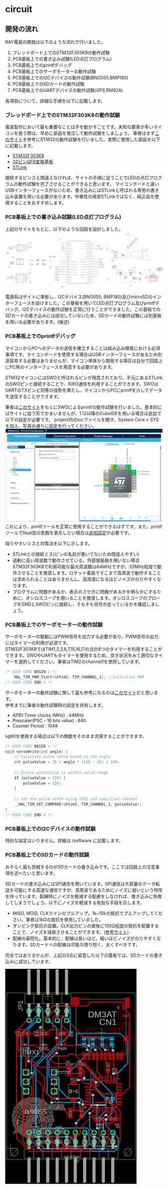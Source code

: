 # circuit

## 開発の流れ
RAY電装の開発は以下のような流れで行いました。
1. ブレッドボード上でのSTM32F303K8の動作試験
2. PCB基板上での書き込み試験(LED点灯プログラム)
3. PCB基板上でのprintfデバッグ
4. PCB基板上でのサーボモーターの動作試験
5. PCB基板上でのI2Cデバイスの動作試験(BNO055,BMP180)
6. PCB基板上でのSDカードの動作試験
7. PCB基板上でのUARTデバイスの動作試験(GPS,RM92A)  

各項目について、詳細な手順を以下に記載します。
### ブレッドボード上でのSTM32F303K8の動作試験
電装製作において最も重要なことは手を動かすことです。未知な要素が多いマイコンを扱う際は、早めに部品を発注して動作試験をしましょう。
筆者はまず[このサイト](https://yoshikiyo.com/2021/01/04/20210104/)を参考にSTM32の動作試験を行いました。実際に使用した部品を以下に記載します。
* [STM32F303K8](https://akizukidenshi.com/catalog/g/gI-10790/)
* [32ピンQFR変換基板](https://akizukidenshi.com/catalog/g/gP-09581/)
* [STLink](https://www.amazon.co.jp/QuiExact-%E3%83%97%E3%83%AD%E3%82%B0%E3%83%A9%E3%83%9F%E3%83%B3%E3%82%B0%E3%82%AD%E3%83%83%E3%83%88-%E3%82%A8%E3%83%9F%E3%83%A5%E3%83%AC%E3%83%BC%E3%82%BF%E3%83%87%E3%83%90%E3%83%83%E3%82%AC-%E3%82%B7%E3%83%9F%E3%83%A5%E3%83%AC%E3%83%BC%E3%82%B7%E3%83%A7%E3%83%B3-%E3%83%87%E3%83%90%E3%83%83%E3%82%AC%E3%82%A8%E3%83%9F%E3%83%A5%E3%83%AC%E3%83%BC%E3%82%BF/dp/B0B5KLKDY2/ref=sr_1_1_sspa?keywords=st-link%2Fv2&qid=1698780781&sr=8-1-spons&sp_csd=d2lkZ2V0TmFtZT1zcF9hdGY&psc=1)

接続するピンさえ間違えなければ、サイトの手順に従うことでLEDの点灯プログラムの動作試験を完了させることができると思います。
マイコンボードと違いUSBインターフェースがないため、書き込みにはSTLinkと呼ばれる専用の書き込み装置を用いる必要があります。中華性の格安STLinkではなく、純正品を使用することをおすすめします。

### PCB基板上での書き込み試験(LED点灯プログラム)
上記のサイトをもとに、以下のような回路を設計しました。
![STM32試作基板](/NSE2023/STM32-devlopment/circuit/STM32prototype.png)  

電源系はサイトに準拠し、I2Cデバイス(BNO055, BMP180)及びmicroSDのインターフェースを設けました。この基板を用いてLED点灯プログラム及びprintfデバッグ、I2Cデバイスの動作試験を正常に行うことができました。この基板でのSDカードの書き込みには成功していないため、SDカードの動作試験には別基板を用いる必要があります。(後述)

### PCB基板上でのprintfデバッグ
マイコンからPCへのデータの送信を確立することは組み込み開発における必須事項です。マイコンボードを使用する場合はUSBインターフェースがあるため別途容易する必要はありませんが、マイコン単体から開発する場合は自分で回路上にPC用のインターフェースを用意する必要があります。  

STM32マイコンにはSWOと呼ばれるピンが用意されており、手元にあるSTLinkのSWOピンと接続することで、SWO通信を利用することができます。SWOはUARTのTXピンと同等の役割を果たし、マイコンからPCにprintfを介してデータを送信することができます。  

筆者は[このサイト](https://yukblog.net/stm32cubeide-printf-swo/)をもとにSWOによるprintfの動作試験を行いました。基本的にはサイトに従う形でかまいませんが、1.12以降のCubeIDEを用いる場合は追加で以下の設定が必要です。
project内のiocファイルを開き、System Core > SYSを加え、写真の通りに設定を行ってください。
![printfツールを用いる際の追加設定](/NSE2023/STM32-devlopment/circuit/printfConfig.png)
これにより、printfツールを正常に使用することができるはずです。また、printfツールでfloat型の変数を表示したい場合は[追加設定](https://yukblog.net/stm32cubeide-printf-float/)が必要です。　　

陥りやすいミスと対策法を以下に示します。
* STLinkとの接続ミス(ピンの名前が書いてないため間違えやすい)
* 過剰に高い周波数で動作させている。外部発振器を用いない場合STM32F303K8で利用可能な最大周波数は64MHzですが、32MHz程度で動作させることを推奨します。ロケット電装でそこまで高周波で動作することは求められることはありませんし、高周波になるほどノイズがのりやすくなります。
* プログラムに問題があるか、表示のさせ方に問題があるかを明らかにするために、オシロスコープを用いることを推奨します。オシロスコープのプローブをGNDとSWOピンに接続し、そもそも信号が走っているかを確認しましょう。

### PCB基板上でのサーボモーターの動作試験
サーボモーターの駆動にはPWM信号を出力する必要があり、PWM信号の出力にはタイマーの利用が必須です。  
STM32F303K8ではTIM1,2,3,6,7,15,16,17の合計8つのタイマーを利用することができます。SWOやUARTもタイマーを使用するため、空き状況をみて適切なタイマーを選択してください。筆者はTIM2のchannel1を使用しています。

```cpp
/* USER CODE BEGIN 2 */
	HAL_TIM_PWM_Start(&htim2, TIM_CHANNEL_1); //initialize PWM
/* USER CODE END 2 */
```

サーボモーターの動作試験に関して最も参考になるのは[このサイト](https://qiita.com/usashirou/items/2d0fedf59a3cef083b87)だと思います。  
参考までに筆者の動作試験時の設定を共有します。
* APB1 Timer clocks (MHz) : 44MHz
* Prescaler(PSC - 16 bits value) : 840
* Counter Period : 1048

sg90を使用する場合は以下の関数をそのまま流用することができます。
```cpp
/* USER CODE BEGIN 4 */
void servoWrite(int angle) {
	// Calculate pulse value based on the angle
	int pulseValue = 25 + angle * (120 - 25) / 180;

	// Ensure pulseValue is within valid range
	if (pulseValue > 120) {
		pulseValue = 120;
	}

	// Set the pulse width using TIM2 and specified channel
	__HAL_TIM_SET_COMPARE(&htim2, TIM_CHANNEL_1, pulseValue);
}
/* USER CODE END 4 */
```

### PCB基板上でのI2Cデバイスの動作試験
特別な設定はいりません。詳細は /software に記載します。

### PCB基板上でのSDカードの動作試験
おそらく最も苦戦するのがSDカードの書き込みです。ここでは回路上の注意事項を述べたいと思います。

SDカードの書き込みにはSPI通信を用いています。SPI通信は大容量のデータ転送を可能にする高速な通信ですが、高周波であるためにノイズに弱いという特性を持っています。配線時にノイズを軽減する配慮をしなければ、書き込みに失敗してしまうでしょう。以下にノイズを軽減する有効な手段を示します。
* MISO, MOSI, CLKラインのプルアップ。1k~10kの抵抗でプルアップしてください。筆者は1kΩの抵抗を使用していました。
* ダンピング抵抗の設置。CLK出力ピンの直後に100Ω程度の抵抗を配置することで、ノイズを減衰させることができます。[(参考サイト)](https://ally-japan.jimdo.com/2015/11/23/%E3%82%AF%E3%83%AD%E3%83%83%E3%82%AF%E3%81%AB%E3%81%A4%E3%81%84%E3%81%A6-part2/)
* 配線の最短化。基本的に、配線は長いほど、細いほどノイズがのりやすくなります。SDカードへの配線は可能な限り短く、太くすべきです。

完全ではありませんが、上記の3点に留意した以下の基板では、SDカードの書き込みに成功しています。  

![SDcard_sample](/NSE2023/STM32-devlopment/circuit/SDcard.png)